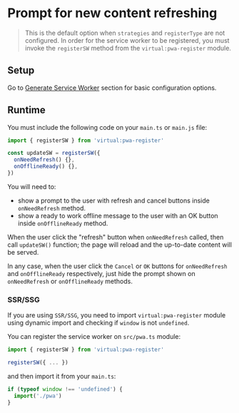 # Prompt for new content refreshing

<prompt-for-update-img />

> This is the default option when `strategies` and `registerType` are not configured.
In order for the service worker to be registered, you must invoke the `registerSW` method
from the `virtual:pwa-register` module.

## Setup

Go to [Generate Service Worker](/guide/generate.html) section for basic configuration options.

## Runtime

You must include the following code on your `main.ts` or `main.js` file:
```ts
import { registerSW } from 'virtual:pwa-register'

const updateSW = registerSW({
  onNeedRefresh() {},
  onOfflineReady() {},
})
```

You will need to:
- show a prompt to the user with refresh and cancel buttons inside `onNeedRefresh` method.
- show a ready to work offline message to the user with an OK button inside `onOfflineReady` method.

When the user click the "refresh" button when `onNeedRefresh` called, then call `updateSW()` function; the page will 
reload and the up-to-date content will be served.

In any case, when the user click the `Cancel` or `OK` buttons for `onNeedRefresh` and `onOfflineReady` respectively, 
just hide the prompt shown on `onNeedRefresh` or `onOfflineReady` methods.

### SSR/SSG

If you are using `SSR/SSG`, you need to import `virtual:pwa-register` module using dynamic import and checking if
`window` is not `undefined`.

You can register the service worker on `src/pwa.ts` module:

```ts
import { registerSW } from 'virtual:pwa-register'

registerSW({ ... })
```

and then import it from your `main.ts`:

```ts
if (typeof window !== 'undefined') {
  import('./pwa')
}
```

